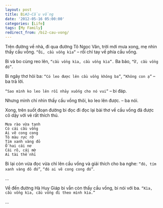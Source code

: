 ```yaml
---
layout: post
title: Bi#2–Cầu vồng
date: '2012-05-16 05:00:00'
categories: [Life]
tags: [My Family]
redirect_from: /bi2-cau-vong/
---
```


Trên đường về nhà, đi qua đường Tô Ngọc Vân, trời mới mưa xong, mẹ nhìn thấy cầu vồng. `“Ôi, cầu vồng kìa”` – rồi chỉ tay về phía cầu vồng.

Bi và bo cùng reo lên, `“cầu vồng kìa, cầu vồng kìa”.` Ba bảo, `“Ừ, cầu vồng đó”`.

Bi ngây thơ hỏi ba: `“Có leo được lên cầu vồng không ba”`, `“Không con ạ”` – ba trả lời.

`“Sao mình ko leo lên rồi nhảy xuống cho nó vui”` – bi đáp.

Nhưng mình chỉ nhìn thấy cầu vồng thôi, ko leo lên được. – ba nói.

Xong, trên suốt đoạn đường bi đọc đi đọc lại bài thơ về cầu vồng đã được cô dậy với vẻ rất thích thú.

```
Mưa rào vừa tạnh
Có cái cầu vồng
Ai vẽ cong cong
Tô màu rực rỡ
Tím xanh vàng đỏ
Ồ hai cái nơ
Cái rõ, cái mờ
Ai tài thế nhỉ
```

Bi lại còn vừa đọc vừa chỉ lên cầu vồng và giải thích cho ba nghe: `“đó, tím xanh vàng đỏ đó”`, `“đó ai vẽ cong cong đó”`.

…

Về đến đường Hà Huy Giáp bi vẫn còn thấy cầu vồng, bi nói với ba. `“Kìa, cầu vồng kìa, cầu vồng đi theo mình kìa.”`

…
